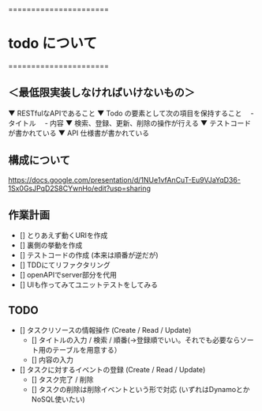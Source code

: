 ======================
# todo について
======================

## ＜最低限実装しなければいけないもの＞
▼ RESTfulなAPIであること 
▼ Todo の要素として次の項目を保持すること
　- タイトル
　- 内容
▼ 検索、登録、更新、削除の操作が行える
▼ テストコードが書かれている
▼ API 仕様書が書かれている

## 構成について

https://docs.google.com/presentation/d/1NUe1vfAnCuT-Eu9VJaYqD36-1Sx0GsJPqD2S8CYwnHo/edit?usp=sharing

## 作業計画

- [] とりあえず動くURIを作成
- [] 裏側の挙動を作成
- [] テストコードの作成 (本来は順番が逆だが)
- [] TDDにてリファクタリング
- [] openAPIでserver部分を代用
- [] UIも作ってみてユニットテストをしてみる

## TODO
- [] タスクリソースの情報操作 (Create / Read / Update)
    - [] タイトルの入力 / 検索 / 順番(→登録順でいい。それでも必要ならソート用のテーブルを用意する）
    - [] 内容の入力
- [] タスクに対するイベントの登録 (Create / Read / Update)
    - [] タスク完了 / 削除
    - [] タスクの削除は削除イベントという形で対応 (いずれはDynamoとかNoSQL使いたい)